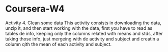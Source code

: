 # Coursera-W4
Activity 4. Clean some data
This activity consists in downloading the data, unzip it, and then start working with the data, first you have to read as tables de info, keeping only the columns related with means and stds, after taking those info, just mergeing with de activity and subject and creatin a column qith the mean of each activity and subject.

